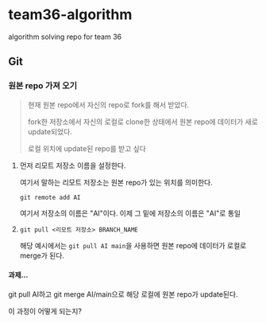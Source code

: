 # team36-algorithm
algorithm solving repo for team 36





## Git



### 원본 repo 가져 오기

> 현재 원본 repo에서 자신의 repo로 fork를 해서 받았다.
>
> fork한 저장소에서 자신의 로컬로 clone한 상태에서 원본 repo에 데이터가 새로 update되었다.
>
> 로컬 위치에 update된 repo를 받고 싶다



1. 먼저 리모트 저장소 이름을 설정한다.

   여기서 말하는 리모트 저장소는 원본 repo가 있는 위치를 의미한다.

   `git remote add AI`

   여기서 저장소의 이름은 "AI"이다. 이제 그 밑에 저장소의 이름은 "AI"로 통일

   

2. `git pull <리모트 저장소> BRANCH_NAME`

   해당 예시에서는 `git pull AI main`을 사용하면 원본 repo에 데이터가 로컬로 merge가 된다.

   



#### 과제...

git pull AI하고 git merge AI/main으로 해당 로컬에 원본 repo가 update된다.

이 과정이 어떻게 되는지?

